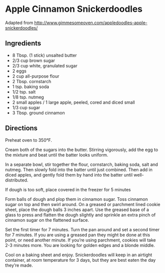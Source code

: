 # Apple Cinnamon Snickerdoodles

Adapted from http://www.gimmesomeoven.com/appledoodles-apple-snickerdoodles/

## Ingredients

* 8 Tbsp. (1 stick) unsalted butter
* 2/3 cup brown sugar
* 2/3 cup white, granulated sugar
* 2 eggs
* 2 cup all-purpose flour
* 2 Tbsp. cornstarch
* 1 tsp. baking soda
* 1/2 tsp. salt
* 1/8 tsp. nutmeg
* 2 small apples / 1 large apple, peeled, cored and diced small
* 1/3 cup sugar
* 3 Tbsp. ground cinnamon

## Directions

Preheat oven to 350°F. 

Cream both of the sugars into the butter. Stirring vigorously, add the egg to the mixture and beat until the batter looks uniform.

In a separate bowl, stir together the flour, cornstarch, baking soda, salt and nutmeg. Then slowly fold into the batter until just combined. Then add in diced apples, and gently fold them by hand into the batter until well-distributed.

If dough is too soft, place covered in the freezer for 5 minutes

Form balls of dough and plop them in cinnamon sugar. Toss cinnamon sugar on top and then swirl around. On a greased or parchment lined cookie sheet, place the dough balls 3 inches apart. Use the greased base of a glass to press and flatten the dough slightly and sprinkle an extra pinch of cinnamon sugar on the flattened surface.

Set the first timer for 7 minutes. Turn the pan around and set a second timer for 7 minutes. If you are using a greased pan they might be done at this point, or need another minute. If you’re using parchment, cookies will take 2-3 minutes more. You are looking for golden edges and a blonde middle.

Cool on a baking sheet and enjoy. Snickerdoodles will keep in an airtight container, at room temperature for 3 days, but they are best eaten the day they’re made.

